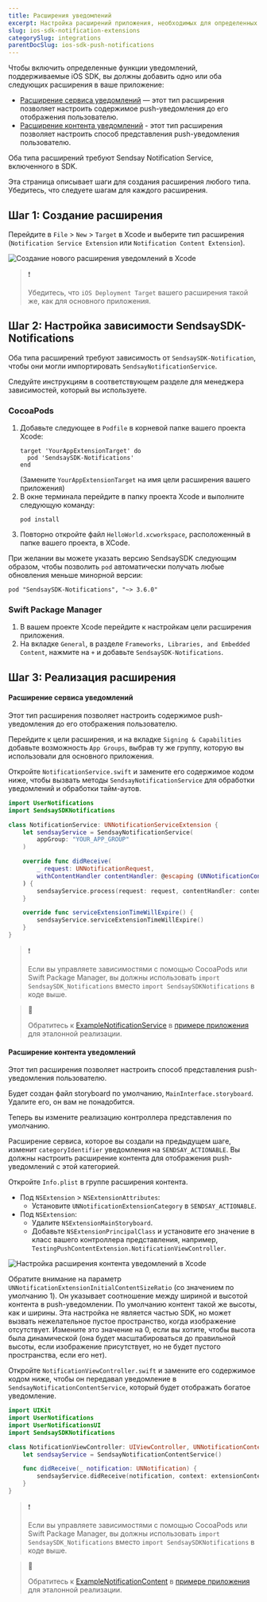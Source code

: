 ```yaml
---
title: Расширения уведомлений
excerpt: Настройка расширений приложения, необходимых для определенных функций push-уведомлений в iOS SDK.
slug: ios-sdk-notification-extensions
categorySlug: integrations
parentDocSlug: ios-sdk-push-notifications
---
```


Чтобы включить определенные функции уведомлений, поддерживаемые iOS SDK, вы должны добавить одно или оба следующих расширения в ваше приложение:

- [Расширение сервиса уведомлений](https://developer.apple.com/documentation/usernotifications/unnotificationserviceextension) — этот тип расширения позволяет настроить содержимое push-уведомления до его отображения пользователю.
- [Расширение контента уведомлений](https://developer.apple.com/documentation/usernotificationsui/unnotificationcontentextension) - этот тип расширения позволяет настроить способ представления push-уведомления пользователю.

Оба типа расширений требуют Sendsay Notification Service, включенного в SDK.

Эта страница описывает шаги для создания расширения любого типа. Убедитесь, что следуете шагам для каждого расширения.

## Шаг 1: Создание расширения

Перейдите в `File` > `New` > `Target` в Xcode и выберите тип расширения (`Notification Service Extension` или `Notification Content Extension`).

![Создание нового расширения уведомлений в Xcode](https://raw.githubusercontent.com/exponea/exponea-ios-sdk/main/Documentation/images/extension1.png)

> ❗️
>
> Убедитесь, что `iOS Deployment Target` вашего расширения такой же, как для основного приложения.

## Шаг 2: Настройка зависимости SendsaySDK-Notifications

Оба типа расширений требуют зависимость от `SendsaySDK-Notification`, чтобы они могли импортировать `SendsayNotificationService`.

Следуйте инструкциям в соответствующем разделе для менеджера зависимостей, который вы используете.

### CocoaPods

1. Добавьте следующее в `Podfile` в корневой папке вашего проекта Xcode:
   ```
   target 'YourAppExtensionTarget' do
     pod 'SendsaySDK-Notifications'
   end
   ```
   (Замените `YourAppExtensionTarget` на имя цели расширения вашего приложения)
2. В окне терминала перейдите в папку проекта Xcode и выполните следующую команду:
   ```
   pod install
   ```
3. Повторно откройте файл `HelloWorld.xcworkspace`, расположенный в папке вашего проекта, в XCode.

При желании вы можете указать версию SendsaySDK следующим образом, чтобы позволить `pod` автоматически получать любые обновления меньше минорной версии:
```
pod "SendsaySDK-Notifications", "~> 3.6.0"
```

### Swift Package Manager

1. В вашем проекте Xcode перейдите к настройкам цели расширения приложения.
2. На вкладке `General`, в разделе `Frameworks, Libraries, and Embedded Content`, нажмите на `+` и добавьте `SendsaySDK-Notifications`.

## Шаг 3: Реализация расширения

#### Расширение сервиса уведомлений

Этот тип расширения позволяет настроить содержимое push-уведомления до его отображения пользователю.

Перейдите к цели расширения, и на вкладке `Signing & Capabilities` добавьте возможность `App Groups`, выбрав ту же группу, которую вы использовали для основного приложения.

Откройте `NotificationService.swift` и замените его содержимое кодом ниже, чтобы вызвать методы `SendsayNotificationService` для обработки уведомлений и обработки тайм-аутов.

``` swift
import UserNotifications
import SendsaySDKNotifications

class NotificationService: UNNotificationServiceExtension {
    let sendsayService = SendsayNotificationService(
        appGroup: "YOUR_APP_GROUP"
    )

    override func didReceive(
        _ request: UNNotificationRequest,
        withContentHandler contentHandler: @escaping (UNNotificationContent) -> Void
    ) {
        sendsayService.process(request: request, contentHandler: contentHandler)
    }

    override func serviceExtensionTimeWillExpire() {
        sendsayService.serviceExtensionTimeWillExpire()
    }
}
```

> ❗️
>
> Если вы управляете зависимостями с помощью CocoaPods или Swift Package Manager, вы должны использовать `import SendsaySDK_Notifications` вместо `import SendsaySDKNotifications` в коде выше.

> 📘
>
> Обратитесь к [ExampleNotificationService](https://github.com/sendsay-ru/sendsay-mobile-sdk-ios/tree/main/SendsaySDK/ExampleNotificationService) в [примере приложения](https://documentation.bloomreach.com/engagement/docs/ios-sdk-example-app) для эталонной реализации.

#### Расширение контента уведомлений

Этот тип расширения позволяет настроить способ представления push-уведомления пользователю.

Будет создан файл storyboard по умолчанию, `MainInterface.storyboard`. Удалите его, он вам не понадобится.

Теперь вы измените реализацию контроллера представления по умолчанию.

Расширение сервиса, которое вы создали на предыдущем шаге, изменит `categoryIdentifier` уведомления на `SENDSAY_ACTIONABLE`. Вы должны настроить расширение контента для отображения push-уведомлений с этой категорией.

Откройте `Info.plist` в группе расширения контента.

- Под `NSExtension` > `NSExtensionAttributes`:
  - Установите `UNNotificationExtensionCategory` в `SENDSAY_ACTIONABLE`.
- Под `NSExtension`:
  - Удалите `NSExtensionMainStoryboard`.
  - Добавьте `NSExtensionPrincipalClass` и установите его значение в класс вашего контроллера представления, например, `TestingPushContentExtension.NotificationViewController`.

![Настройка расширения контента уведомлений в Xcode](https://raw.githubusercontent.com/exponea/exponea-ios-sdk/main/Documentation/images/extension3.png)

Обратите внимание на параметр `UNNotificationExtensionInitialContentSizeRatio` (со значением по умолчанию 1). Он указывает соотношение между шириной и высотой контента в push-уведомлении. По умолчанию контент такой же высоты, как и ширины. Эта настройка не является частью SDK, но может вызвать нежелательное пустое пространство, когда изображение отсутствует. Измените это значение на 0, если вы хотите, чтобы высота была динамической (она будет масштабироваться до правильной высоты, если изображение присутствует, но не будет пустого пространства, если его нет).

Откройте `NotificationViewController.swift` и замените его содержимое кодом ниже, чтобы он передавал уведомление в `SendsayNotificationContentService`, который будет отображать богатое уведомление.

```swift
import UIKit
import UserNotifications
import UserNotificationsUI
import SendsaySDKNotifications

class NotificationViewController: UIViewController, UNNotificationContentExtension {
    let sendsayService = SendsayNotificationContentService()

    func didReceive(_ notification: UNNotification) {
        sendsayService.didReceive(notification, context: extensionContext, viewController: self)
    }
}
```

> ❗️
>
> Если вы управляете зависимостями с помощью CocoaPods или Swift Package Manager, вы должны использовать `import SendsaySDK_Notifications` вместо `import SendsaySDKNotifications` в коде выше.

> 📘
>
> Обратитесь к [ExampleNotificationContent](https://github.com/sendsay-ru/sendsay-mobile-sdk-ios/tree/main/SendsaySDK/ExampleNotificationContent) в [примере приложения](https://documentation.bloomreach.com/engagement/docs/ios-sdk-example-app) для эталонной реализации.